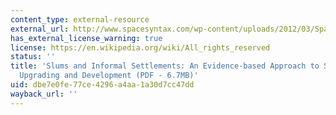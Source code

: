 ```yaml
---
content_type: external-resource
external_url: http://www.spacesyntax.com/wp-content/uploads/2012/03/Space_Syntax_Informal-settlements-brochure.pdf
has_external_license_warning: true
license: https://en.wikipedia.org/wiki/All_rights_reserved
status: ''
title: 'Slums and Informal Settlements: An Evidence-based Approach to Sustainable
  Upgrading and Development (PDF - 6.7MB)'
uid: dbe7e0fe-77ce-4296-a4aa-1a30d7cc47dd
wayback_url: ''
---
```

